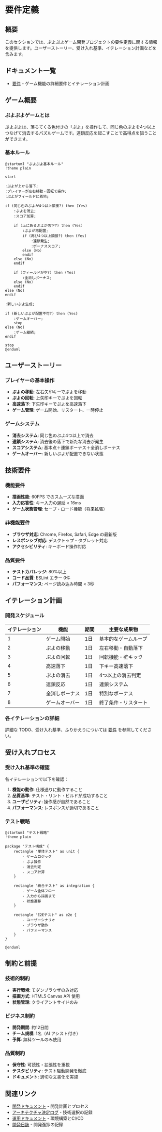 # 要件定義

## 概要

このセクションでは、ぷよぷよゲーム開発プロジェクトの要件定義に関する情報を提供します。ユーザーストーリー、受け入れ基準、イテレーション計画などを含みます。

## ドキュメント一覧

- [要件](./要件.md) - ゲーム機能の詳細要件とイテレーション計画

## ゲーム概要

### ぷよぷよゲームとは

ぷよぷよは、落ちてくる色付きの「ぷよ」を操作して、同じ色のぷよを4つ以上つなげて消去するパズルゲームです。連鎖反応を起こすことで高得点を狙うことができます。

### 基本ルール

```plantuml
@startuml "ぷよぷよ基本ルール"
!theme plain

start

:ぷよが上から落下;
:プレイヤーが左右移動・回転で操作;
:ぷよがフィールドに着地;

if (同じ色のぷよが4つ以上隣接?) then (Yes)
    :ぷよを消去;
    :スコア加算;
    
    if (上にあるぷよが落下?) then (Yes)
        :ぷよが再配置;
        if (再び4つ以上隣接?) then (Yes)
            :連鎖発生;
            :ボーナススコア;
        else (No)
        endif
    else (No)
    endif
    
    if (フィールドが空?) then (Yes)
        :全消しボーナス;
    else (No)
    endif
else (No)
endif

:新しいぷよ生成;

if (新しいぷよが配置不可?) then (Yes)
    :ゲームオーバー;
    stop
else (No)
    :ゲーム継続;
endif

stop
@enduml
```

## ユーザーストーリー

### プレイヤーの基本操作

- **ぷよの移動**: 左右矢印キーでぷよを移動
- **ぷよの回転**: 上矢印キーでぷよを回転
- **高速落下**: 下矢印キーでぷよを高速落下
- **ゲーム管理**: ゲーム開始、リスタート、一時停止

### ゲームシステム

- **消去システム**: 同じ色のぷよ4つ以上で消去
- **連鎖システム**: 消去後の落下で新たな消去が発生
- **スコアシステム**: 基本点＋連鎖ボーナス＋全消しボーナス
- **ゲームオーバー**: 新しいぷよが配置できない状態

## 技術要件

### 機能要件

- **描画性能**: 60FPS でのスムーズな描画
- **入力応答性**: キー入力の遅延 < 16ms
- **ゲーム状態管理**: セーブ・ロード機能（将来拡張）

### 非機能要件

- **ブラウザ対応**: Chrome, Firefox, Safari, Edge の最新版
- **レスポンシブ対応**: デスクトップ・タブレット対応
- **アクセシビリティ**: キーボード操作対応

### 品質要件

- **テストカバレッジ**: 80%以上
- **コード品質**: ESLint エラー 0件
- **パフォーマンス**: ページ読み込み時間 < 3秒

## イテレーション計画

### 開発スケジュール

| イテレーション | 機能 | 期間 | 主要な成果物 |
|---------------|------|------|-------------|
| 1 | ゲーム開始 | 1日 | 基本的なゲームループ |
| 2 | ぷよの移動 | 1日 | 左右移動・自動落下 |
| 3 | ぷよの回転 | 1日 | 回転機能・壁キック |
| 4 | 高速落下 | 1日 | 下キー高速落下 |
| 5 | ぷよの消去 | 1日 | 4つ以上の消去判定 |
| 6 | 連鎖反応 | 1日 | 連鎖システム |
| 7 | 全消しボーナス | 1日 | 特別なボーナス |
| 8 | ゲームオーバー | 1日 | 終了条件・リスタート |

### 各イテレーションの詳細

詳細な TODO、受け入れ基準、ふりかえりについては [要件](./要件.md) を参照してください。

## 受け入れプロセス

### 受け入れ基準の確認

各イテレーションで以下を確認：

1. **機能の動作**: 仕様通りに動作すること
2. **品質基準**: テスト・リント・ビルドが成功すること
3. **ユーザビリティ**: 操作感が自然であること
4. **パフォーマンス**: レスポンスが適切であること

### テスト戦略

```plantuml
@startuml "テスト戦略"
!theme plain

package "テスト構成" {
    rectangle "単体テスト" as unit {
        - ゲームロジック
        - ぷよ操作
        - 消去判定
        - スコア計算
    }
    
    rectangle "統合テスト" as integration {
        - ゲーム全体フロー
        - 入力から描画まで
        - 状態遷移
    }
    
    rectangle "E2Eテスト" as e2e {
        - ユーザーシナリオ
        - ブラウザ動作
        - パフォーマンス
    }
}

@enduml
```

## 制約と前提

### 技術的制約

- **実行環境**: モダンブラウザのみ対応
- **描画方式**: HTML5 Canvas API 使用
- **状態管理**: クライアントサイドのみ

### ビジネス制約

- **開発期間**: 約12日間
- **チーム規模**: 1名（AI アシスト付き）
- **予算**: 無料ツールのみ使用

### 品質制約

- **保守性**: 可読性・拡張性を重視
- **テスタビリティ**: テスト駆動開発を徹底
- **ドキュメント**: 適切な文書化を実施

## 関連リンク

- [開発ドキュメント](../development/) - 開発計画とプロセス
- [アーキテクチャ決定ログ](../adr/) - 技術選択の記録
- [運用ドキュメント](../operation/) - 環境構築とCI/CD
- [開発日誌](../journal/) - 開発進捗の記録